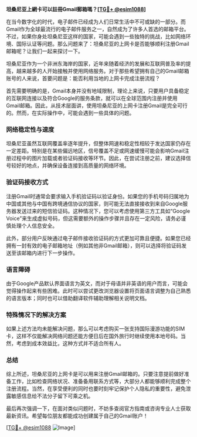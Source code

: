 **坦桑尼亚上網卡可以註冊Gmail郵箱嗎？[[TG💪+ @esim1088](https://t.me/s/esim1088)]**

在当今数字化的时代，电子邮件已经成为人们日常生活中不可或缺的一部分。而Gmail作为全球最流行的电子邮件服务之一，自然成为了许多人首选的邮箱平台。不过，如果你身处坦桑尼亚这样的国家，可能会遇到一些独特的挑战，比如网络环境、国际认证等问题。那么问题来了：坦桑尼亚的上网卡是否能够顺利注册Gmail邮箱呢？让我们一起来探讨一下。

坦桑尼亚作为一个非洲东海岸的国家，近年来随着经济的发展和互联网普及率的提高，越来越多的人开始接触并使用网络服务。对于那些希望拥有自己的Gmail邮箱账号的人来说，首要问题是：能否利用当地的上网卡完成注册流程？

首先需要明确的是，Gmail本身并没有地域限制，理论上来说，只要用户具备稳定的互联网连接以及符合Google的服务条款，就可以在全球范围内注册并使用Gmail邮箱。因此，从技术层面讲，使用坦桑尼亚的上网卡注册Gmail是完全可行的。然而，在实际操作中，可能会遇到一些具体的问题。

### 网络稳定性与速度

坦桑尼亚虽然互联网覆盖率逐年提升，但整体网速和稳定性相较于发达国家仍存在一定差距。特别是在某些偏远地区，信号覆盖不足或网速缓慢可能会影响Gmail注册过程中的图片加载或者验证码接收等环节。因此，在尝试注册之前，建议选择信号较好的地点，并确保设备连接到高质量的网络环境。

### 验证码接收方式

注册Gmail时通常会要求输入手机验证码以验证身份。如果您的手机号码归属地为中国或其他与中国有跨境通信协议的国家，则可能无法直接接收到来自Google服务器发送过来的短信验证码。这种情况下，您可以考虑使用第三方工具如“Google Voice”来生成虚拟号码，但这需要额外的操作步骤并且存在一定风险，请务必谨慎处理个人信息安全。

此外，部分用户反映通过电子邮件接收验证码的方式更加可靠且便捷。如果您已经拥有一封有效的电子邮箱地址（例如其他非Gmail邮箱），则可以选择将验证码发送至该邮箱内进行下一步操作。

### 语言障碍

由于Google产品默认界面语言为英文，而对于母语并非英语的用户而言，可能会觉得操作起来有些困难。此时可以尝试更改浏览器设置将页面语言调整为自己熟悉的语言版本；同时也可以借助翻译软件辅助理解相关说明文档。

### 特殊情况下的解决方案

如果上述方法均未能解决问题，那么可以考虑购买一张支持国际漫游功能的SIM卡，这样不仅能解决网络问题还能方便日后在国外旅行时继续使用本地号码。当然，考虑到成本效益比，这种方式并不适合所有人。

### 总结

综上所述，坦桑尼亚的上网卡是可以用来注册Gmail邮箱的。只要注意提前做好准备工作，比如检查网络状况、准备备用联系方式等，大部分人都能够顺利完成整个注册流程。当然，在享受便利的同时也要时刻牢记保护个人隐私的重要性，避免泄露敏感信息给不法分子留下可乘之机。

最后再次强调一下，在面对类似问题时，不妨多查阅官方指南或咨询专业人士获取最新资讯。希望每位朋友都能成功创建属于自己的Gmail账户！

[[TG💪+ @esim1088](https://t.me/s/esim1088) ![Image](https://i.postimg.cc/4NQfJmqS/Snipaste-2025-05-13-00-14-12.png)]